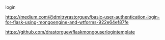 login

https://medium.com/@dmitryrastorguev/basic-user-authentication-login-for-flask-using-mongoengine-and-wtforms-922e64ef87fe

https://github.com/drastorguev/flaskmongouserlogintemplate